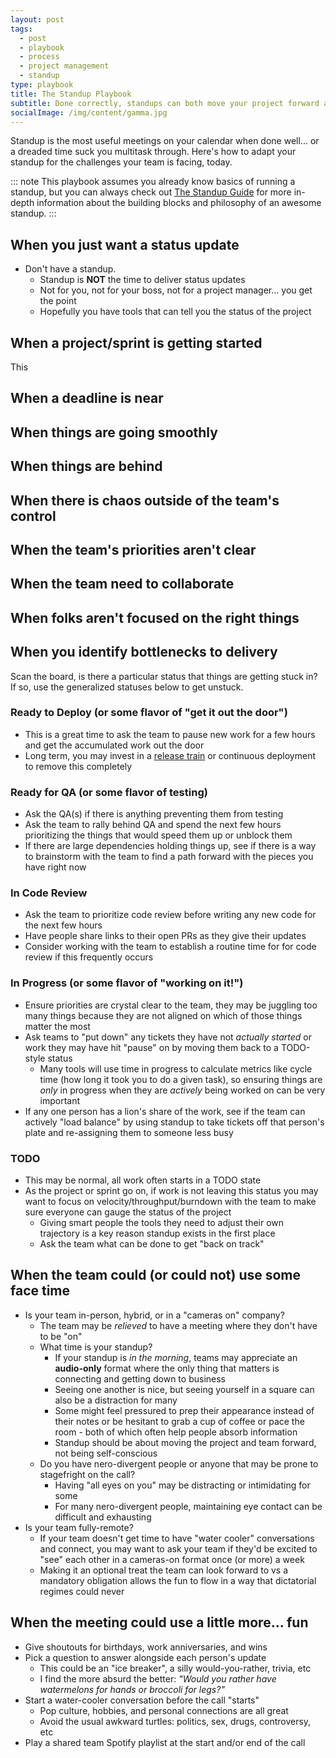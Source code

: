 ```yaml
---
layout: post
tags:
  - post
  - playbook
  - process
  - project management
  - standup
type: playbook
title: The Standup Playbook
subtitle: Done correctly, standups can both move your project forward and be a daily opportunity for your team to connect and celebrate
socialImage: /img/content/gamma.jpg
---
```


Standup is the most useful meetings on your calendar when done well... or a dreaded time suck you multitask through. Here's how to adapt your standup for the challenges your team is facing, today.

::: note
This playbook assumes you already know basics of running a standup, but you can always check out [The Standup Guide](/) for more in-depth information about the building blocks and philosophy of an awesome standup.
:::

## When you just want a status update

- Don't have a standup.
  - Standup is **NOT** the time to deliver status updates
  - Not for you, not for your boss, not for a project manager... you get the point
  - Hopefully you have tools that can tell you the status of the project

## When a project/sprint is getting started

This

## When a deadline is near

## When things are going smoothly

## When things are behind

## When there is chaos outside of the team's control

## When the team's priorities aren't clear

## When the team need to collaborate

## When folks aren't focused on the right things

## When you identify bottlenecks to delivery

Scan the board, is there a particular status that things are getting stuck in? If so, use the generalized statuses below to get unstuck.

### Ready to Deploy (or some flavor of "get it out the door")

- This is a great time to ask the team to pause new work for a few hours and get the accumulated work out the door
- Long term, you may invest in a [release train](/) or continuous deployment to remove this completely

### Ready for QA (or some flavor of testing)

- Ask the QA(s) if there is anything preventing them from testing
- Ask the team to rally behind QA and spend the next few hours prioritizing the things that would speed them up or unblock them
- If there are large dependencies holding things up, see if there is a way to brainstorm with the team to find a path forward with the pieces you have right now

### In Code Review

- Ask the team to prioritize code review before writing any new code for the next few hours
- Have people share links to their open PRs as they give their updates
- Consider working with the team to establish a routine time for for code review if this frequently occurs

### In Progress (or some flavor of "working on it!")

- Ensure priorities are crystal clear to the team, they may be juggling too many things because they are not aligned on which of those things matter the most
- Ask teams to "put down" any tickets they have not _actually started_ or work they may have hit "pause" on by moving them back to a TODO-style status
  - Many tools will use time in progress to calculate metrics like cycle time (how long it took you to do a given task), so ensuring things are _only_ in progress when they are _actively_ being worked on can be very important
- If any one person has a lion's share of the work, see if the team can actively "load balance" by using standup to take tickets off that person's plate and re-assigning them to someone less busy

### TODO

- This may be normal, all work often starts in a TODO state
- As the project or sprint go on, if work is not leaving this status you may want to focus on velocity/throughput/burndown with the team to make sure everyone can gauge the status of the project
  - Giving smart people the tools they need to adjust their own trajectory is a key reason standup exists in the first place
  - Ask the team what can be done to get "back on track"

## When the team could (or could not) use some face time

- Is your team in-person, hybrid, or in a "cameras on" company?
  - The team may be _relieved_ to have a meeting where they don't have to be "on"
  - What time is your standup?
    - If your standup is _in the morning_, teams may appreciate an **audio-only** format where the only thing that matters is connecting and getting down to business
    - Seeing one another is nice, but seeing yourself in a square can also be a distraction for many
    - Some might feel pressured to prep their appearance instead of their notes or be hesitant to grab a cup of coffee or pace the room - both of which often help people absorb information
    - Standup should be about moving the project and team forward, not being self-conscious
  - Do you have nero-divergent people or anyone that may be prone to stagefright on the call?
    - Having "all eyes on you" may be distracting or intimidating for some
    - For many nero-divergent people, maintaining eye contact can be difficult and exhausting
- Is your team fully-remote?
  - If your team doesn't get time to have "water cooler" conversations and connect, you may want to ask your team if they'd be excited to "see" each other in a cameras-on format once (or more) a week
  - Making it an optional treat the team can look forward to vs a mandatory obligation allows the fun to flow in a way that dictatorial regimes could never

## When the meeting could use a little more... fun

- Give shoutouts for birthdays, work anniversaries, and wins
- Pick a question to answer alongside each person's update
  - This could be an "ice breaker", a silly would-you-rather, trivia, etc
  - I find the more absurd the better: _"Would you rather have watermelons for hands or broccoli for legs?"_
- Start a water-cooler conversation before the call "starts"
  - Pop culture, hobbies, and personal connections are all great
  - Avoid the usual awkward turtles: politics, sex, drugs, controversy, etc
- Play a shared team Spotify playlist at the start and/or end of the call
